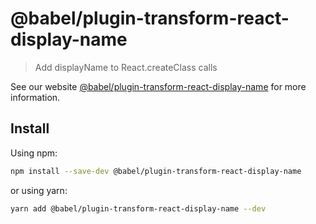 # @babel/plugin-transform-react-display-name

> Add displayName to React.createClass calls

See our
website [@babel/plugin-transform-react-display-name](https://babeljs.io/docs/en/babel-plugin-transform-react-display-name)
for more information.

## Install

Using npm:

```sh
npm install --save-dev @babel/plugin-transform-react-display-name
```

or using yarn:

```sh
yarn add @babel/plugin-transform-react-display-name --dev
```
